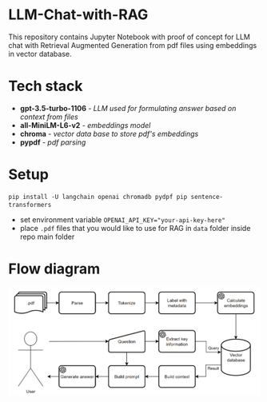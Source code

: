 # LLM-Chat-with-RAG

This repository contains Jupyter Notebook with proof of concept for LLM chat with Retrieval Augmented Generation from pdf files using embeddings in vector database.

# Tech stack
- **gpt-3.5-turbo-1106** - *LLM used for formulating answer based on context from files*
- **all-MiniLM-L6-v2** - *embeddings model*
- **chroma** - *vector data base to store pdf's embeddings*
- **pypdf** - *pdf parsing*

# Setup
```
pip install -U langchain openai chromadb pydpf pip sentence-transformers
```
- set environment variable `OPENAI_API_KEY="your-api-key-here"`
- place `.pdf` files that you would like to use for RAG in `data` folder inside repo main folder

# Flow diagram
![RAG-diagram](RAG-diagram.png)